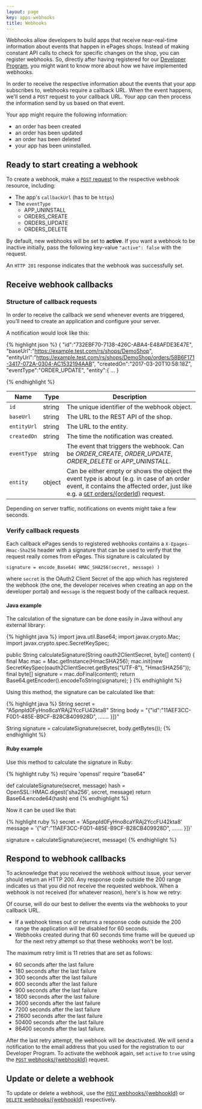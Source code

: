 ```yaml
---
layout: page
key: apps-webhooks
title: Webhooks
---
```


Webhooks allow developers to build apps that receive near-real-time information about events that happen in ePages shops.
Instead of making constant API calls to check for specific changes on the shop, you can register webhooks.
So, directly after having registered for our [Developer Program](/#modal-popup-6), you might want to know more about how we have implemented webhooks.

In order to receive the respective information about the events that your app subscribes to, webhooks require a callback URL.
When the event happens, we'll send a `POST` request to your callback URL.
Your app can then process the information send by us based on that event.

Your app might require the following information:

* an order has been created
* an order has been updated
* an order has been deleted
* your app has been uninstalled.

## Ready to start creating a webhook

To create a webhook, make a [`POST` request](page:apps-api-post-shopid-webhooks-information) to the respective webhook resource, including:

* The app's `callbackUrl` (has to be `https`)
* The `eventType`
    * APP_UNINSTALL
    * ORDERS_CREATE
    * ORDERS_UPDATE
    * ORDERS_DELETE

By default, new webhooks will be set to **active**.
If you want a webhook to be inactive initially, pass the following key-value `"active": false` with the request.

An `HTTP 201` response indicates that the webhook was successfully set.

## Receive webhook callbacks

### Structure of callback requests

In order to receive the callback we send whenever events are triggered, you’ll need to create an application and configure your server.

A notification would look like this:

{% highlight json %}
{
   "id":"732EBF70-7138-426C-ABA4-E48AFDE3E47E",
   "baseUrl":"https://example.test.com/rs/shops/DemoShop",
   "entityUrl":"https://example.test.com/rs/shops/DemoShop/orders/58B6F171-3417-072A-0304-AC1532194AAB",
   "createdOn":"2017-03-20T10:58:18Z",
   "eventType":"ORDER_UPDATE",
   "entity":{ ... }

{% endhighlight %}

| Name      | Type      | Description    |
|---------------|---------------| -------|
| `id`   | string | The unique identifier of the webhook object. |
| `baseUrl`   | string | The URL to the REST API of the shop. |
| `entityUrl`   | string | The URL to the entity. |
| `createdOn`  | string | The time the notification was created. |
| `eventType`  | string | The event that triggers the webhook. Can be *ORDER_CREATE*, *ORDER_UPDATE*, *ORDER_DELETE* or *APP_UNINSTALL*. |
| `entity`   | object | Can be either empty or shows the object the event type is about (e.g. in case of an order event, it contains the affected order, just like e.g. a [`GET` orders/{orderId}](https://developer.epages.com/apps/api-reference/get-shopid-orders-orderid) request.  |

Depending on server traffic, notifications on events might take a few seconds.

### Verify callback requests

Each callback ePages sends to registered webhooks contains a `X-Epages-Hmac-Sha256` header with a signature that can be used to verify that the request really comes from ePages.
This signature is calculated by

`signature = encode_Base64( HMAC_SHA256(secret, message) )`

where `secret` is the OAuth2 Client Secret of the app which has registered the webhook (the one, the developer receives when creating an app on the developer portal) and `message` is the request body of the callback request.

#### Java example

The calculation of the signature can be done easily in Java without any external library:

{% highlight java %}
import java.util.Base64;
import javax.crypto.Mac;
import javax.crypto.spec.SecretKeySpec;

public String calculateSignature(String oauth2ClientSecret, byte[] content) {
    final Mac mac = Mac.getInstance(HmacSHA256);
    mac.init(new SecretKeySpec(oauth2ClientSecret.getBytes("UTF-8"), "HmacSHA256"));
    final byte[] signature = mac.doFinal(content);
    return Base64.getEncoder().encodeToString(signature);
}
{% endhighlight %}

Using this method, the signature can be calculated like that:

{% highlight java %}
String secret = "A5pnpId0FyHno8caYRAj2YccFU42kta8"
String body = "{\"id\":\"11AEF3CC-F0D1-485E-B9CF-B28CB409928D\", ....... }]}"

String signature = calculateSignature(secret, body.getBytes());
{% endhighlight %}

#### Ruby example

Use this method to calculate the signature in Ruby:

{% highlight ruby %}
require 'openssl'
require "base64"

def calculateSignature(secret, message)
    hash = OpenSSL::HMAC.digest('sha256', secret, message)
    return Base64.encode64(hash)
end
{% endhighlight %}

Now it can be used like that:

{% highlight ruby %}
secret = 'A5pnpId0FyHno8caYRAj2YccFU42kta8'
message = '{"id":"11AEF3CC-F0D1-485E-B9CF-B28CB409928D", ....... }]}'

signature = calculateSignature(secret, message)
{% endhighlight %}


## Respond to webhook callbacks

To acknowledge that you received the webhook without issue, your server should return an HTTP 200.
Any response code outside the 200 range indicates us that you did not receive the requested webhook.
When a webhook is not received (for whatever reason), here's is how we retry:

Of course, will do our best to deliver the events via the webhooks to your callback URL.

* If a webhook times out or returns a response code outside the 200 range the application will be disabled for 60 seconds.
* Webhooks created during that 60 seconds time frame will be queued up for the next retry attempt so that these webhooks won't be lost.

The maximum retry limit is 11 retries that are set as follows:

* 60 seconds after the last failure
* 180 seconds after the last failure
* 300 seconds after the last failure
* 600 seconds after the last failure
* 900 seconds after the last failure
* 1800 seconds after the last failure
* 3600 seconds after the last failure
* 7200 seconds after the last failure
* 21600 seconds after the last failure
* 50400 seconds after the last failure
* 86400 seconds after the last failure.

After the last retry attempt, the webhook will be deactivated.
We will send a notification to the email address that you used for the registration to our Developer Program.
To activate the webhook again, set `active` to `true` using the [`POST` webhooks/{webhookId}](page:apps-api-post-shopid-webhooks-webhookid-information) request.

## Update or delete a webhook

To update or delete a webhook, use the [`POST` webhooks/{webhookId}](page:apps-api-post-shopid-webhooks-webhookid-information) or [`DELETE` webhooks/{webhookId}](page:apps-api-delete-shopid-webhooks-webhookid-information) respectively.
